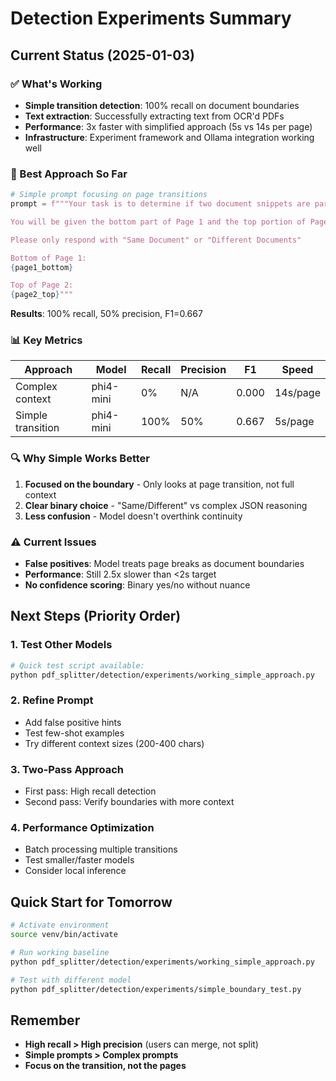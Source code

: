 # Detection Experiments Summary

## Current Status (2025-01-03)

### ✅ What's Working
- **Simple transition detection**: 100% recall on document boundaries
- **Text extraction**: Successfully extracting text from OCR'd PDFs
- **Performance**: 3x faster with simplified approach (5s vs 14s per page)
- **Infrastructure**: Experiment framework and Ollama integration working well

### 🎯 Best Approach So Far
```python
# Simple prompt focusing on page transitions
prompt = f"""Your task is to determine if two document snippets are part of a single document or are different documents.

You will be given the bottom part of Page 1 and the top portion of Page 2. Your task is to determine whether Page 1 and Page 2 are part of a single document or if Page 1 is the end of one document and Page 2 is the start of a new document.

Please only respond with "Same Document" or "Different Documents"

Bottom of Page 1:
{page1_bottom}

Top of Page 2:
{page2_top}"""
```

**Results**: 100% recall, 50% precision, F1=0.667

### 📊 Key Metrics
| Approach | Model | Recall | Precision | F1 | Speed |
|----------|-------|--------|-----------|-----|-------|
| Complex context | phi4-mini | 0% | N/A | 0.000 | 14s/page |
| Simple transition | phi4-mini | 100% | 50% | 0.667 | 5s/page |

### 🔍 Why Simple Works Better
1. **Focused on the boundary** - Only looks at page transition, not full context
2. **Clear binary choice** - "Same/Different" vs complex JSON reasoning
3. **Less confusion** - Model doesn't overthink continuity

### ⚠️ Current Issues
- **False positives**: Model treats page breaks as document boundaries
- **Performance**: Still 2.5x slower than <2s target
- **No confidence scoring**: Binary yes/no without nuance

## Next Steps (Priority Order)

### 1. Test Other Models
```bash
# Quick test script available:
python pdf_splitter/detection/experiments/working_simple_approach.py
```

### 2. Refine Prompt
- Add false positive hints
- Test few-shot examples
- Try different context sizes (200-400 chars)

### 3. Two-Pass Approach
- First pass: High recall detection
- Second pass: Verify boundaries with more context

### 4. Performance Optimization
- Batch processing multiple transitions
- Test smaller/faster models
- Consider local inference

## Quick Start for Tomorrow
```bash
# Activate environment
source venv/bin/activate

# Run working baseline
python pdf_splitter/detection/experiments/working_simple_approach.py

# Test with different model
python pdf_splitter/detection/experiments/simple_boundary_test.py
```

## Remember
- **High recall > High precision** (users can merge, not split)
- **Simple prompts > Complex prompts**
- **Focus on the transition, not the pages**
